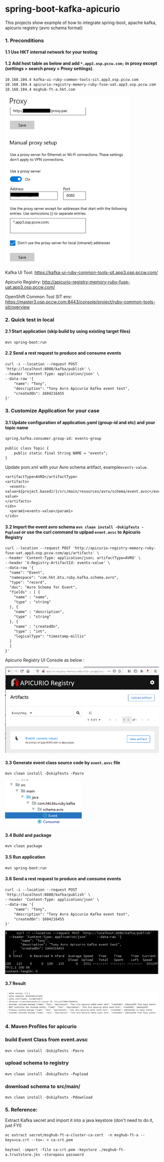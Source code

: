 # spring-boot-kafka-apicurio

This projects show example of how to integrate spring-boot, apache kafka, apicurio registry (avro schema format)

### 1. Preconditions
#### 1.1 Use HKT internal network for your testing
#### 1.2 Add host table as below and add ```*.app3.osp.pccw.com;``` in proxy except (settings > search proxy > Proxy settings). 

    10.168.104.4 kafka-ui-ruby-common-tools-sit.app3.osp.pccw.com
    10.168.104.4 apicurio-registry-memory-ruby-fuse-uat.app3.osp.pccw.com
    10.168.104.4 msghub-ft-a.hkt.com
![avatar](./docs/proxy-settings.PNG)

Kafka UI Tool:
https://kafka-ui-ruby-common-tools-sit.app3.osp.pccw.com/

Apicurio Registry:
http://apicurio-registry-memory-ruby-fuse-uat.app3.osp.pccw.com/

OpenShift Common Tool SIT env:
https://master3.osp.pccw.com:8443/console/project/ruby-common-tools-sit/overview

### 2. Quick test in local 
#### 2.1 Start application (skip build by using existing target files)
    mvn spring-boot:run
#### 2.2 Send a rest request to produce and consume events 
    curl -i --location --request POST 'http://localhost:8080/kafka/publish' \
    --header 'Content-Type: application/json' \
    --data-raw '{
        "name": "Tony",
        "description": "Tony Avro Apicurio Kafka event test",
        "createdOn": 1604216455
    }'
### 3. Customize Application for your case
#### 3.1 Update configuration of application.yaml (group-id and etc) and your topic name
    spring.kafka.consumer.group-id: events-group

    public class Topic {
        public static final String NAME = "events";
    }

Update pom.xml with your Avro schema artifact, example```events-value```.
    
    <artifactType>AVRO</artifactType>
    <artifacts>
      <events-value>${project.basedir}/src/main/resources/avro/schema/event.avsc</events-value>
    </artifacts>
    <ids>
      <param1>events-value</param1>
    </ids>
    
#### 3.2 Import the event avro schema ```mvn clean install -DskipTests -Pupload``` or use the curl command to uplpad ```event.avsc``` to Apicurio Registry
    
    curl --location --request POST 'http://apicurio-registry-memory-ruby-fuse-uat.app3.osp.pccw.com/api/artifacts' \
    --header 'Content-Type: application/json; artifactType=AVRO' \
    --header 'X-Registry-ArtifactId: events-value' \
    --data-raw '{
      "name": "Event",
      "namespace": "com.hkt.btu.ruby.kafka.schema.avro",
      "type": "record",
      "doc": "Avro Schema for Event",
      "fields" : [ {
        "name" : "name",
        "type" : "string"
      }, {
        "name" : "description",
        "type" : "string"
      }, {
        "name" : "createdOn",
        "type" : "int",
        "logicalType": "timestamp-millis"
      }
      ]
    }'
Apicurio Registry UI Console as below :

![avatar](./docs/apicurio-schema.PNG)    

#### 3.3 Generate event class source code by ```event.avsc``` file

    mvn clean install -DskipTests -Pavro
![avatar](./docs/event-file.PNG) 

#### 3.4 Build and package

    mvn clean package
    
#### 3.5 Run application

    mvn spring-boot:run

#### 3.6 Send a rest request to produce and consume events 

    curl -i --location --request POST 'http://localhost:8080/kafka/publish' \
    --header 'Content-Type: application/json' \
    --data-raw '{
        "name": "Tony",
        "description": "Tony Avro Apicurio Kafka event test",
        "createdOn": 1604216455
    }'
![avatar](./docs/curl.PNG)        
#### 3.7 Result
![avatar](./docs/result.PNG)      
    
### 4. Maven Profiles for apicurio

### build Event Class from event.avsc
```mvn clean install -DskipTests -Pavro```
### upload schema to registry
```mvn clean install -DskipTests -Pupload```

### download schema to src/main/
```mvn clean install -DskipTests -Pdownload```

### 5. Reference: 
Extract Kafka secret and import it into a java keystore (don't need to do it, just FYI)
```
oc extract secret/msghub-ft-a-cluster-ca-cert  -n msghub-ft-a --keys=ca.crt --to=- > ca-crt.pem

keytool -import -file ca-crt.pem -keystore ./msghub-ft-a.truststore.jks -storepass password
```

